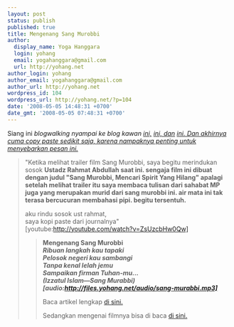 ```yaml
---
layout: post
status: publish
published: true
title: Mengenang Sang Murobbi
author:
  display_name: Yoga Hanggara
  login: yohang
  email: yogahanggara@gmail.com
  url: http://yohang.net
author_login: yohang
author_email: yogahanggara@gmail.com
author_url: http://yohang.net
wordpress_id: 104
wordpress_url: http://yohang.net/?p=104
date: '2008-05-05 14:48:31 +0700'
date_gmt: '2008-05-05 07:48:31 +0700'
---
```

Siang ini _blogwalking nyampai ke blog kawan [ini,](http://dzikrina22.multiply.com/journal/item/202/Mengenang_Sang_Murobbi) [ini, dan](http://bangdha.multiply.com/journal/item/68/Mengenang_Sang_Murobbi?replies_read=12) [ini. Dan akhirnya cuma copy paste sedikit saja, karena nampaknya penting untuk menyebarkan pesan ini.](http://aidasayangkamu.multiply.com/journal/item/39/Mengenang_Sang_Murabbi)_

> "Ketika melihat trailer film Sang Murobbi, saya begitu merindukan sosok **Ustadz Rahmat Abdullah saat ini. sengaja film ini dibuat dengan judul "Sang Murobbi, Mencari Spirit Yang Hilang" apalagi setelah melihat trailer itu saya membaca tulisan dari sahabat MP juga yang merupakan murid dari sang murobbi ini. air mata ini tak terasa bercucuran membahasi pipi. begitu tersentuh.**
> 
> aku rindu sosok ust rahmat,  
> saya kopi paste dari journalnya"  
> [youtube:http://youtube.com/watch?v=ZsUzcbHw0Qw]
> 
> > **Mengenang Sang Murobbi  
> > _Ribuan langkah kau tapaki  
> > Pelosok negeri kau sambangi  
> > Tanpa kenal lelah jemu  
> > Sampaikan firman Tuhan-mu...  
> > (Izzatul Islam—Sang Murabbi)  
> > [audio:http://files.yohang.net/audio/sang-murabbi.mp3]_**
> > 
> > Baca artikel lengkap [di sini.](http://aidasayangkamu.multiply.com/journal/item/39/Mengenang_Sang_Murabbi)
> > 
> > Sedangkan mengenai filmnya bisa di baca [di sini.](http://iqro.or.id/?op=isi&id=135)